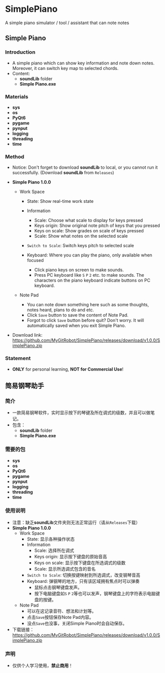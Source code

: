 # SimplePiano
A simple piano simulator / tool / assistant that can note notes

## Simple Piano

### Introduction

- A simple piano which can show key information and note down notes. Moreover, it can switch key map to selected chords.
- Content:
  - **soundLib** folder
  - **Simple Piano.exe**

### Materials

- **sys**
- **os**
- **PyQt6**
- **pygame**
- **pynput**
- **logging**
- **threading**
- **time**

### Method

- Notice: Don't forget to download **soundLib** to local, or you cannot run it successfully. (Download **soundLib** from `Releases`)
- **Simple Piano 1.0.0**
  - Work Space
    - State: Show real-time work state
    - Information
      - Scale: Choose what scale to display for keys pressed
      - Keys origin: Show original note pitch of keys that you pressed
      - Keys on scale: Show grades on scale of keys pressed
      - Scale: Show what notes on the selected scale

    - `Switch to Scale`: Switch keys pitch to selected scale
    - Keyboard: Where you can play the piano, only available when focused
      - Click piano keys on screen to make sounds.
      - Press PC keyboard like `S` `P` `2` etc. to make sounds. The characters on the piano keyboard indicate buttons on PC keyboard.

  - Note Pad
    - You can note down something here such as some thoughts, notes heard, plans to do and etc.
    - Click `Save` button to save the content of Note Pad.
    - Forgot to click `Save` button before quit? Don't worry. It will automatically saved when you exit Simple Piano.

- Download link: https://github.com/MyGitRobot/SimplePiano/releases/download/v1.0.0/SimplePiano.zip

### Statement

- **ONLY** for personal learning, **NOT for Commercial Use**!

## 简易钢琴助手

### 简介

- 一款简易钢琴软件，实时显示按下的琴键及所在调式的级数，并且可以做笔记。
- 包含：
  - **soundLib** folder
  - **Simple Piano.exe**

### 需要的包

- **sys**
- **os**
- **PyQt6**
- **pygame**
- **pynput**
- **logging**
- **threading**
- **time**

### 使用说明

- 注意：缺乏**soundLib**文件夹则无法正常运行（请从`Releases`下载）
- **Simple Piano 1.0.0**
  - Work Space
    - State: 显示各种操作状态
    - Information
      - Scale: 选择所在调式
      - Keys origin: 显示按下键盘的原始音高
      - Keys on scale: 显示按下键盘在所选调式的级数
      - Scale: 显示所选调式包含的音名
    - `Switch to Scale`: 切换按键映射到所选调式，改变钢琴音高
    - Keyboard: 弹钢琴的地方，只有该区域拥有焦点时可以弹奏
      - 鼠标点击钢琴键盘发声。
      - 按下电脑键盘如`S` `P` `2`等也可以发声，钢琴键盘上的字符表示电脑键盘的按键。
  - Note Pad
    - 可以在这记录音符、想法和计划等。
    - 点击`Save`按钮保存Note Pad内容。
    - 没点`Save`也没事，关闭Simple Piano时会自动保存。
- 下载链接：https://github.com/MyGitRobot/SimplePiano/releases/download/v1.0.0/SimplePiano.zip

### 声明

- 仅供个人学习使用，**禁止商用**！
